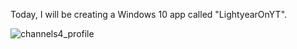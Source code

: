 Today, I will be creating a Windows 10 app called "LightyearOnYT".


![channels4_profile](https://github.com/L1ght7ear2020YT/LightyearOnYT/assets/95110117/04f0deb2-baed-4564-af98-08147411a937)
